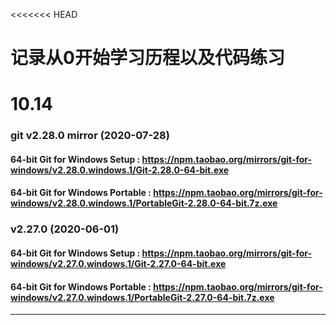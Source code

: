 <<<<<<< HEAD
# __记录从0开始学习历程以及代码练习__
# 10.14
### git v2.28.0 mirror (2020-07-28)
#### 64-bit Git for Windows Setup : https://npm.taobao.org/mirrors/git-for-windows/v2.28.0.windows.1/Git-2.28.0-64-bit.exe  

#### 64-bit Git for Windows Portable : https://npm.taobao.org/mirrors/git-for-windows/v2.28.0.windows.1/PortableGit-2.28.0-64-bit.7z.exe  

### v2.27.0 (2020-06-01)
#### 64-bit Git for Windows Setup : https://npm.taobao.org/mirrors/git-for-windows/v2.27.0.windows.1/Git-2.27.0-64-bit.exe  

#### 64-bit Git for Windows Portable : https://npm.taobao.org/mirrors/git-for-windows/v2.27.0.windows.1/PortableGit-2.27.0-64-bit.7z.exe
--------
